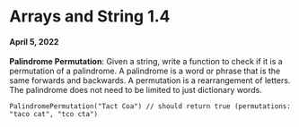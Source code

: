 # Arrays and String 1.4
#### April 5, 2022

**Palindrome Permutation**: Given a string, write a function to check if it is a permutation of a palindrome.  A
palindrome is a word or phrase that is the same forwards and backwards. A permutation is a rearrangement of letters. The
palindrome does not need to be limited to just dictionary words.

```
PalindromePermutation("Tact Coa") // should return true (permutations: "taco cat", "tco cta")
```
